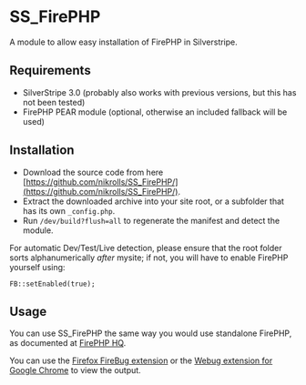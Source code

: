 SS_FirePHP
==========

A module to allow easy installation of FirePHP in Silverstripe.

## Requirements
* SilverStripe 3.0 (probably also works with previous versions, but this has not been tested)
* FirePHP PEAR module (optional, otherwise an included fallback will be used)

## Installation
* Download the source code from here [https://github.com/nikrolls/SS_FirePHP/](https://github.com/nikrolls/SS_FirePHP/).
* Extract the downloaded archive into your site root, or a subfolder that has its own `_config.php`.
* Run `/dev/build?flush=all` to regenerate the manifest and detect the module.

For automatic Dev/Test/Live detection, please ensure that the root folder sorts alphanumerically *after* mysite; if not, you will have to enable FirePHP yourself using:

	FB::setEnabled(true);

## Usage
You can use SS_FirePHP the same way you would use standalone FirePHP, as documented at [FirePHP HQ](http://www.firephp.org/HQ/Use.htm).

You can use the [Firefox FireBug extension](https://addons.mozilla.org/en-US/firefox/addon/firephp/ "FirePHP for Firebug and Firefox") or the [Webug extension for Google Chrome](https://chrome.google.com/webstore/detail/cjbeipenlpoeifpkjhgakejmikdhlhcj "Webug for Google Chrome") to view the output.

